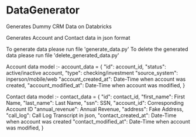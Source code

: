 # DataGenerator
Generates Dummy CRM Data on Databricks

Generates Account and Contact data in json format

To generate data please run file 'generate_data.py'
To delete the generated data please run file 'delete_generated_data.py'

Account data model :-
account_data = {
            "id": account_id,
            "status": active/inactive account,
            "type": checking/investment
            "source_system": inperson/mobile/web
            "account_created_at": Date-Time when account was created,
            "account_modified_at": Date-Time when account was modified,
        }

Contact data model :-
contact_data = {
            "id": contact_id,
            "first_name": First Name,
            "last_name": Last Name,
            "ssn": SSN,
            "account_id": Corresponding Account ID
            "annual_revenue": Annual Revenue,
            "address": Fake Address,
            "call_log": Call Log Transcript in json,
            "contact_created_at":  Date-Time when account was created
            "contact_modified_at":  Date-Time when account was modified,
        }



